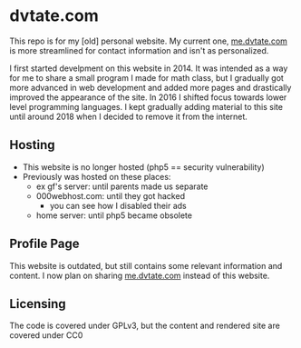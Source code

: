 # dvtate.com
  This repo is for my [old] personal website. My current one, [me.dvtate.com](https://github.com/dvtate.github.io) is more streamlined for contact information and isn't as personalized.

  I first started develpment on this website in 2014. It was intended as a way for me to share a small program I made for math class, but I gradually got more advanced in web development and added more pages and drastically improved the appearance of the site. In 2016 I shifted focus towards lower level programming languages. I kept gradually adding material to this site until around 2018 when I decided to remove it from the internet.

## Hosting
- This website is no longer hosted (php5 == security vulnerability)
- Previously was hosted on these places:
  - ex gf's server: until parents made us separate
  - 000webhost.com: until they got hacked
    + you can see how I disabled their ads
  - home server: until php5 became obsolete

## Profile Page
This website is outdated, but still contains some relevant information and content. I now plan on sharing [me.dvtate.com](https://dvtate.github.io) instead of this website.

## Licensing
The code is covered under GPLv3, but the content and rendered site are covered under CC0
